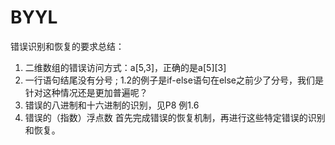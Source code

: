 # BYYL
错误识别和恢复的要求总结：
1. 二维数组的错误访问方式：a[5,3]，正确的是a[5][3]
2. 一行语句结尾没有分号 ; 1.2的例子是if-else语句在else之前少了分号，我们是针对这种情况还是更加普遍呢？
3. 错误的八进制和十六进制的识别，见P8 例1.6
4. 错误的（指数）浮点数
首先完成错误的恢复机制，再进行这些特定错误的识别和恢复。

